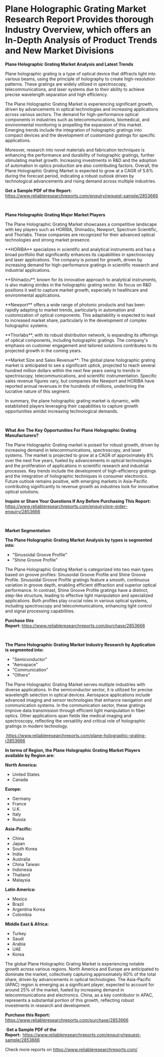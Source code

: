 <p><h1>Plane Holographic Grating Market Research Report Provides thorough Industry Overview, which offers an In-Depth Analysis of Product Trends and New Market Divisions</h1></p><p><strong>Plane Holographic Grating Market Analysis and Latest Trends</strong></p>
<p><p>Plane holographic grating is a type of optical device that diffracts light into various beams, using the principle of holography to create high-resolution patterns. These gratings are widely utilized in spectroscopy, telecommunications, and laser systems due to their ability to achieve precise wavelength separation and high efficiency. </p><p>The Plane Holographic Grating Market is experiencing significant growth, driven by advancements in optical technologies and increasing applications across various sectors. The demand for high-performance optical components in industries such as telecommunications, biomedical, and environmental monitoring is propelling the expansion of this market. Emerging trends include the integration of holographic gratings into compact devices and the development of customized gratings for specific applications. </p><p>Moreover, research into novel materials and fabrication techniques is enhancing the performance and durability of holographic gratings, further stimulating market growth. Increasing investments in R&D and the adoption of automation in optics production are also contributing factors. Overall, the Plane Holographic Grating Market is expected to grow at a CAGR of 5.6% during the forecast period, indicating a robust outlook driven by technological advancements and rising demand across multiple industries.</p></p>
<p><strong>Get a Sample PDF of the Report:&nbsp;</strong> <a href="https://www.reliableresearchreports.com/enquiry/request-sample/2853666?utm_campaign=3265&utm_medium=2&utm_source=Github&utm_content=ia&utm_term=12032025&utm_id=plane-holographic-grating">https://www.reliableresearchreports.com/enquiry/request-sample/2853666</a></p>
<p>&nbsp;</p>
<p><strong>Plane Holographic Grating Major Market Players</strong></p>
<p><p>The Plane Holographic Grating Market showcases a competitive landscape with key players such as HORIBA, Shimadzu, Newport, Spectrum Scientific, and Thorlabs. These companies are recognized for their advanced optical technologies and strong market presence.</p><p>**HORIBA** specializes in scientific and analytical instruments and has a broad portfolio that significantly enhances its capabilities in spectroscopy and laser applications. The company is poised for growth, driven by increasing demand for high-performance gratings in scientific research and industrial applications.</p><p>**Shimadzu**, known for its innovative approach to analytical instruments, is also making strides in the holographic grating sector. Its focus on R&D positions it well to capture market growth, especially in healthcare and environmental applications.</p><p>**Newport** offers a wide range of photonic products and has been rapidly adapting to market trends, particularly in automation and customization of optical components. This adaptability is expected to lead to increased market share, particularly in the development of complex holographic systems.</p><p>**Thorlabs**, with its robust distribution network, is expanding its offerings of optical components, including holographic gratings. The company's emphasis on customer engagement and tailored solutions contributes to its projected growth in the coming years.</p><p>**Market Size and Sales Revenue**: The global plane holographic grating market is anticipated to see a significant uptick, projected to reach several hundred million dollars within the next few years owing to trends in spectroscopy, telecommunications, and scientific instrumentation. Specific sales revenue figures vary, but companies like Newport and HORIBA have reported annual revenues in the hundreds of millions, underlining the lucrative nature of this segment.</p><p>In summary, the plane holographic grating market is dynamic, with established players leveraging their capabilities to capture growth opportunities amidst increasing technological demands.</p></p>
<p>&nbsp;</p>
<p><strong>What Are The Key Opportunities For Plane Holographic Grating Manufacturers?</strong></p>
<p><p>The Plane Holographic Grating market is poised for robust growth, driven by increasing demand in telecommunications, spectroscopy, and laser systems. The market is projected to grow at a CAGR of approximately 8% over the next five years, fueled by advancements in optical technologies and the proliferation of applications in scientific research and industrial processes. Key trends include the development of high-efficiency gratings and the integration of holographic techniques in consumer electronics. Future outlook remains positive, with emerging markets in Asia-Pacific contributing significantly to revenue growth as industries look for innovative optical solutions.</p></p>
<p><strong>Inquire or Share Your Questions If Any Before Purchasing This Report:</strong> <a href="https://www.reliableresearchreports.com/enquiry/pre-order-enquiry/2853666?utm_campaign=3265&utm_medium=2&utm_source=Github&utm_content=ia&utm_term=12032025&utm_id=plane-holographic-grating">https://www.reliableresearchreports.com/enquiry/pre-order-enquiry/2853666</a></p>
<p>&nbsp;</p>
<p><strong>Market Segmentation</strong></p>
<p><strong>The Plane Holographic Grating Market Analysis by types is segmented into:</strong></p>
<p><ul><li>"Sinusoidal Groove Profile"</li><li>"Shine Groove Profile"</li></ul></p>
<p><p>The Plane Holographic Grating Market is categorized into two main types based on groove profiles: Sinusoidal Groove Profile and Shine Groove Profile. Sinusoidal Groove Profile gratings feature a smooth, continuous variation in groove depth, enabling efficient diffraction and superior optical performance. In contrast, Shine Groove Profile gratings have a distinct, step-like structure, leading to effective light manipulation and specialized applications. Both profiles play crucial roles in various optical systems, including spectroscopy and telecommunications, enhancing light control and signal processing capabilities.</p></p>
<p><strong>Purchase this Report:&nbsp;</strong><a href="https://www.reliableresearchreports.com/purchase/2853666?utm_campaign=3265&utm_medium=2&utm_source=Github&utm_content=ia&utm_term=12032025&utm_id=plane-holographic-grating">https://www.reliableresearchreports.com/purchase/2853666</a></p>
<p>&nbsp;</p>
<p><strong>The Plane Holographic Grating Market Industry Research by Application is segmented into:</strong></p>
<p><ul><li>"Semiconductor"</li><li>"Aerospace"</li><li>"Communication"</li><li>"Others"</li></ul></p>
<p><p>The Plane Holographic Grating Market serves multiple industries with diverse applications. In the semiconductor sector, it is utilized for precise wavelength selection in optical devices. Aerospace applications include advanced imaging and sensor technologies that enhance navigation and communication systems. In the communication sector, these gratings improve data transmission through efficient light manipulation in fiber optics. Other applications span fields like medical imaging and spectroscopy, reflecting the versatility and critical role of holographic gratings in modern technology.</p></p>
<p><a href="https://www.reliableresearchreports.com/plane-holographic-grating-r2853666?utm_campaign=3265&utm_medium=2&utm_source=Github&utm_content=ia&utm_term=12032025&utm_id=plane-holographic-grating">&nbsp;https://www.reliableresearchreports.com/plane-holographic-grating-r2853666</a></p>
<p><strong>In terms of Region, the Plane Holographic Grating Market Players available by Region are:</strong></p>
<p>
    <p> <strong> North America: </strong>
        <ul>
            <li>United States</li>
            <li>Canada</li>
        </ul>
        </p> 
    <p> <strong> Europe: </strong>
        <ul>
            <li>Germany</li>
            <li>France</li>
            <li>U.K.</li>
            <li>Italy</li>
            <li>Russia</li>
        </ul>
        </p> 
    <p> <strong> Asia-Pacific: </strong>
        <ul>
            <li>China</li>
            <li>Japan</li>
            <li>South Korea</li>
            <li>India</li>
            <li>Australia</li>
            <li>China Taiwan</li>
            <li>Indonesia</li>
            <li>Thailand</li>
            <li>Malaysia</li>
        </ul>
        </p> 
    <p> <strong> Latin America: </strong>
        <ul>
            <li>Mexico</li>
            <li>Brazil</li>
            <li>Argentina Korea</li>
            <li>Colombia</li>
        </ul>
        </p> 
    <p> <strong> Middle East & Africa: </strong>
        <ul>
            <li>Turkey</li>
            <li>Saudi</li>
            <li>Arabia</li>
            <li>UAE</li>
            <li>Korea</li>
        </ul>
    </p>
    </p>
<p><p>The global Plane Holographic Grating Market is experiencing notable growth across various regions. North America and Europe are anticipated to dominate the market, collectively capturing approximately 60% of the total share, driven by advancements in optical technologies. The Asia-Pacific (APAC) region is emerging as a significant player, expected to account for around 25% of the market, fueled by increasing demand in telecommunications and electronics. China, as a key contributor in APAC, represents a substantial portion of this growth, reflecting robust investments in research and development.</p></p>
<p><strong>Purchase this Report: </strong><a href="https://www.reliableresearchreports.com/purchase/2853666?utm_campaign=3265&utm_medium=2&utm_source=Github&utm_content=ia&utm_term=12032025&utm_id=plane-holographic-grating">https://www.reliableresearchreports.com/purchase/2853666</a></p>
<p>&nbsp;<strong>Get a Sample PDF of the Report:&nbsp;&nbsp;</strong><a href="https://www.reliableresearchreports.com/enquiry/request-sample/2853666?utm_campaign=3265&utm_medium=2&utm_source=Github&utm_content=ia&utm_term=12032025&utm_id=plane-holographic-grating">https://www.reliableresearchreports.com/enquiry/request-sample/2853666</a></p>
<p><strong></strong></p>
<p>Check more reports on <a href="https://www.reliableresearchreports.com/?utm_campaign=3265&utm_medium=2&utm_source=Github&utm_content=ia&utm_term=12032025&utm_id=plane-holographic-grating">https://www.reliableresearchreports.com/</a></p>